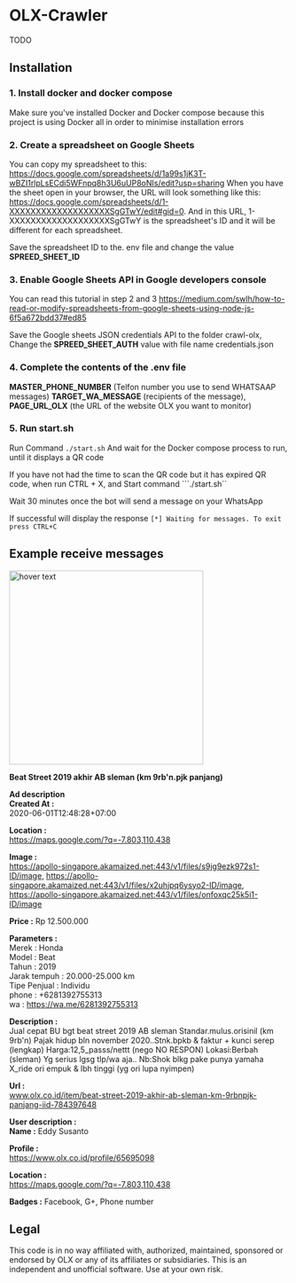 # OLX-Crawler
TODO

## Installation
### 1. Install docker and docker compose
Make sure you've installed Docker and Docker compose because this project is using Docker all in order to minimise installation errors
### 2. Create a spreadsheet on Google Sheets
You can copy my spreadsheet to this: https://docs.google.com/spreadsheets/d/1a99s1jK3T-wBZI1rlpLsECdi5WFnpq8h3U6uUP8oNIs/edit?usp=sharing When you have the sheet open in your browser, the URL will look something like this: https://docs.google.com/spreadsheets/d/1-XXXXXXXXXXXXXXXXXXXSgGTwY/edit#gid=0. And in this URL, 1-XXXXXXXXXXXXXXXXXXXSgGTwY is the spreadsheet's ID and it will be different for each spreadsheet.

Save the spreadsheet ID to the. env file and change the value <b>SPREED_SHEET_ID</b>

### 3. Enable Google Sheets API in  Google developers console
You can read this tutorial in step 2 and 3 https://medium.com/swlh/how-to-read-or-modify-spreadsheets-from-google-sheets-using-node-js-6f5a672bdd37#ed85

Save the Google sheets JSON credentials API to the folder crawl-olx, Change the <b>SPREED_SHEET_AUTH</b> value with file name credentials.json

### 4. Complete the contents of the .env file
<b>MASTER_PHONE_NUMBER</b> (Telfon number you use to send WHATSAAP messages) <b>TARGET_WA_MESSAGE</b> (recipients of the message), <b>PAGE_URL_OLX</b> (the URL of the website OLX you want to monitor)

### 5. Run start.sh
Run Command ```./start.sh``` And wait for the Docker compose process to run, until it displays a QR code

If you have not had the time to scan the QR code but it has expired QR code, when run CTRL + X, and Start command ```./start.sh``

Wait 30 minutes once the bot will send a message on your WhatsApp

If successful will display the response ```[*] Waiting for messages. To exit press CTRL+C```
## Example receive messages

<img src="https://raw.githubusercontent.com/arioki1/OLX-Crawler/master/extras/WhatsApp%20Image%202020-06-01%20at%2013.00.46.jpeg" width="350" title="hover text">

<b>Beat Street 2019 akhir AB sleman (km 9rb'n.pjk panjang)</b>

<b>Ad description</b><br>
<b>Created At :</b><br>
2020-06-01T12:48:28+07:00

<b>Location :</b><br>
https://maps.google.com/?q=-7.803,110.438

<b>Image :</b><br>
https://apollo-singapore.akamaized.net:443/v1/files/s9jg9ezk972s1-ID/image,
https://apollo-singapore.akamaized.net:443/v1/files/x2uhjpq6ysyo2-ID/image,
https://apollo-singapore.akamaized.net:443/v1/files/onfoxqc25k5i1-ID/image

<b>Price :</b> Rp 12.500.000

<b>Parameters : </b><br>
Merek : Honda<br>
Model : Beat<br>
Tahun : 2019<br>
Jarak tempuh : 20.000-25.000 km<br>
Tipe Penjual : Individu<br>
phone : +6281392755313<br>
wa : https://wa.me/6281392755313<br>

<b>Description : </b><br>
Jual cepat BU bgt beat street 2019 AB sleman
Standar.mulus.orisinil (km 9rb'n)
Pajak hidup bln november 2020..Stnk.bpkb & faktur + kunci serep (lengkap)
Harga:12,5_passs/nettt (nego NO RESPON)
Lokasi:Berbah (sleman)
Yg serius lgsg tlp/wa aja..
Nb:Shok blkg pake punya yamaha X_ride ori empuk & lbh tinggi (yg ori lupa nyimpen)

<b>Url : </b><br>
www.olx.co.id/item/beat-street-2019-akhir-ab-sleman-km-9rbnpjk-panjang-iid-784397648

<b>User description : </b><br>
<b>Name :</b> Eddy Susanto<br>

<b>Profile :</b><br>
https://www.olx.co.id/profile/65695098

<b>Location :</b><br>
https://maps.google.com/?q=-7.803,110.438

<b>Badges :</b> Facebook, G+, Phone number

## Legal
This code is in no way affiliated with, authorized, maintained, sponsored or endorsed by OLX or any of its
affiliates or subsidiaries. This is an independent and unofficial software. Use at your own risk.
